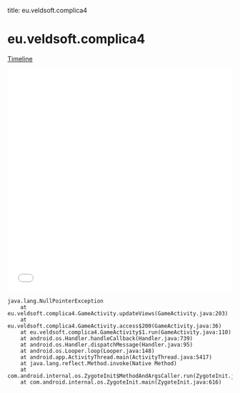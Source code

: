 title: eu.veldsoft.complica4

# eu.veldsoft.complica4

[Timeline](./vis-timeline.html)

<iframe src="./vis-timeline.html" width="100%" height="500px" style="border:none;"></iframe>

```
java.lang.NullPointerException
	at eu.veldsoft.complica4.GameActivity.updateViews(GameActivity.java:203)
	at eu.veldsoft.complica4.GameActivity.access$200(GameActivity.java:36)
	at eu.veldsoft.complica4.GameActivity$1.run(GameActivity.java:110)
	at android.os.Handler.handleCallback(Handler.java:739)
	at android.os.Handler.dispatchMessage(Handler.java:95)
	at android.os.Looper.loop(Looper.java:148)
	at android.app.ActivityThread.main(ActivityThread.java:5417)
	at java.lang.reflect.Method.invoke(Native Method)
	at com.android.internal.os.ZygoteInit$MethodAndArgsCaller.run(ZygoteInit.java:726)
	at com.android.internal.os.ZygoteInit.main(ZygoteInit.java:616)

```



